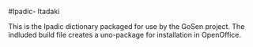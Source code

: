 #Ipadic- Itadaki

This is the Ipadic dictionary packaged for use by the GoSen project. The indluded build file creates a uno-package for installation in OpenOffice.